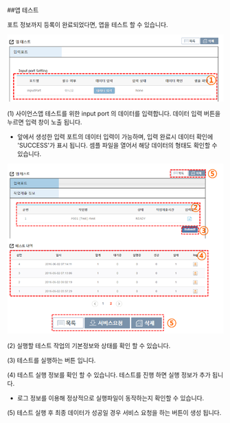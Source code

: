 ##앱 테스트

포트 정보까지 등록이 완료되었다면, 앱을 테스트 할 수 있습니다.

![](image/image17.png)

(1) 사이언스앱 테스트를 위한 input port 의 데이터를 입력합니다. 데이터 입력 버튼을 누르면 입력 창이 노출 됩니다.

 - 앞에서 생성한 입력 포트의 데이터 입력이 가능하며, 입력 완료시 데이터 확인에 'SUCCESS'가 표시 됩니다. 셈플 파일을 열어서 해당 데이터의 형태도 확인할 수 있습니다.

![](image/image18.png)

(2) 실행할 테스트 작업의 기본정보와 상태를 확인 할 수 있습니다.

(3) 테스트를 실행하는 버튼 입니다.

(4) 테스트 실행 정보를 확인 할 수 있습니다. 테스트를 진행 하면 실행 정보가 추가 됩니다.

 - 로그 정보를 이용해 정상적으로 실행파일이 동작하는지 확인할 수 있습니다.

(5) 테스트 실행 후 최종 데이터가 성공일 경우 서비스 요청을 하는 버튼이 생성 됩니다.
